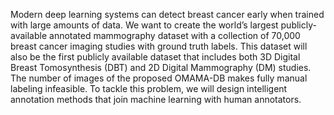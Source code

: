 
Modern deep learning systems can detect breast cancer early when trained with large amounts of data. We want to create the world’s largest publicly-available annotated mammography dataset with a collection of 70,000 breast cancer imaging studies with ground truth labels. This dataset will also be the first publicly available dataset that includes both 3D Digital Breast Tomosynthesis (DBT) and 2D Digital Mammography (DM) studies. The number of images of the proposed OMAMA-DB makes fully manual labeling infeasible. To tackle this problem, we will design intelligent annotation methods that join machine learning with human annotators.